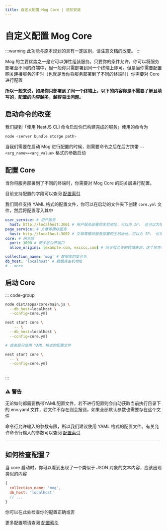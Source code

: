 ```yaml
---
title: 自定义配置 Mog Core | 进阶安装
---
```


# 自定义配置 Mog Core

:::warning
此功能与原本规划的具有一定区别，请注意文档的改变。
:::

Mog 的主要优势之一是它可以弹性组装服务。只要你的条件允许，你可以将服务部署至不同的终端中，但一般你只需部署到同一个终端上即可。但是当你需要配置网关连接服务的IP时（也就是当你将服务部署到了不同的终端时）你需要对 Core 进行配置

**所以一般来说，如果你只部署到了同一个终端上，以下的内容你是不需要了解且填写的，配置的内容越多，越容易出问题。**


## 启动命令的改变

我们提到「使用 NestJS CLI 命令启动你已构建完成的服务」使用的命令为


```bash
node <server bundle storge path>
```

当我们需要在启动 Mog 进行配置的时候，则需要命令之后在后方携带 `--<arg_name>=<arg_value>` 格式的参数启动

## 配置 Core

当你将服务部署到了不同的终端时，你需要对 Mog Core 的网关层进行配置。

目前支持配置的字段可以查阅 [配置索引](/config/)

我们同样支持 YAML 格式的配置文件，你可以在启动的文件夹下创建 `core.yml` 文件，然后将配置写入其中

```yaml
user_service: # 用户服务
  host: http://localhost:3001 # 用户服务部署的主机地址，可以为 IP， 也可以为域名
page_service: # 文章等模块服务
  host: http://localhost:3002 # 文章等模块服务部署的主机地址，可以为 IP， 也可以为域名
core: # 网关层
  port: 3000 # 网关层公开端口
  allow_origins: [example.com, excccc.com] # 网关层允许的跨域来源，这个地方也可以写成 localhost:9528,localhost:2323,localhost:2222 而不需要 Object

collection_name: 'mog' # 数据库的集合名
db_host: 'localhost' # 数据库主机地址
#...more
```

## 启动 Core

::: code-group
```bash [使用 Node 启动]
node dist/apps/core/main.js \
  --db_host=localhost \
  --config=core.yml
```
```bash [使用 NestJS CLI 启动]
nest start core \
	-- \
  --db_host=localhost \
  --config=core.yml

# 或者是只使用 YAML 格式的配置文件

nest start core \
  -- \
  --config=core.yml
  
```
:::

### ⚠️ 警告

无论如何都需要携带YAML配置文件，若不进行配置则会自动获取当前执行目录下的 env.yaml 文件，若文件不存在则会报错，如果全部默认参数也需要存在这个文件

命令行允许输入的参数有限，所以我们建议使用 YAML 格式的配置文件。有关允许命令行输入的参数可以查阅 [配置索引](/config/)


---

## 如何检查配置？

当 core 启动时，你可以看到出现了一个类似于 JSON 对象的文本内容，应该出现类似的内容

```js
{
  collection_name: 'mog',
  db_host: 'localhost'
  // ...
}
```

你可以在此处检查你的配置正确或否

更多配置项请查阅 [配置索引](/config/)